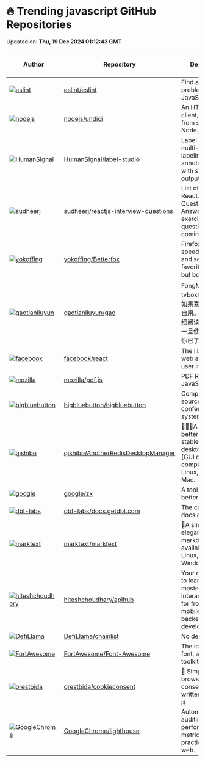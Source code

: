 # 🔥 Trending javascript GitHub Repositories

Updated on: **Thu, 19 Dec 2024 01:12:43 GMT**

| Author | Repository | Description | Language | ⭐ Total Stars | 🌟 Stars Today |
|--------|------------|-------------|----------|----------------|----------------|
| [![eslint](https://avatars.githubusercontent.com/u/38546?s=40&v=4)](https://github.com/eslint) | [eslint/eslint](https://github.com/eslint/eslint) | Find and fix problems in your JavaScript code. | JavaScript | 25309 | 12 |
| [![nodejs](https://avatars.githubusercontent.com/u/3065230?s=40&v=4)](https://github.com/nodejs) | [nodejs/undici](https://github.com/nodejs/undici) | An HTTP/1.1 client, written from scratch for Node.js | JavaScript | 6418 | 4 |
| [![HumanSignal](https://avatars.githubusercontent.com/u/87703623?s=40&v=4)](https://github.com/HumanSignal) | [HumanSignal/label-studio](https://github.com/HumanSignal/label-studio) | Label Studio is a multi-type data labeling and annotation tool with standardized output format | JavaScript | 19825 | 15 |
| [![sudheerj](https://avatars.githubusercontent.com/u/3127317?s=40&v=4)](https://github.com/sudheerj) | [sudheerj/reactjs-interview-questions](https://github.com/sudheerj/reactjs-interview-questions) | List of top 500 ReactJS Interview Questions & Answers....Coding exercise questions are coming soon!! | JavaScript | 40374 | 25 |
| [![yokoffing](https://avatars.githubusercontent.com/u/11689349?s=40&v=4)](https://github.com/yokoffing) | [yokoffing/Betterfox](https://github.com/yokoffing/Betterfox) | Firefox user.js for speed, privacy, and security. Your favorite browser, but better. | JavaScript | 6427 | 20 |
| [![gaotianliuyun](https://avatars.githubusercontent.com/u/58679624?s=40&v=4)](https://github.com/gaotianliuyun) | [gaotianliuyun/gao](https://github.com/gaotianliuyun/gao) | FongMi影视和tvbox配置文件，如果喜欢，请Fork自用。使用前请仔细阅读仓库说明，一旦使用将被视为你已了解。 | JavaScript | 5978 | 22 |
| [![facebook](https://avatars.githubusercontent.com/u/8445?s=40&v=4)](https://github.com/facebook) | [facebook/react](https://github.com/facebook/react) | The library for web and native user interfaces. | JavaScript | 230546 | 54 |
| [![mozilla](https://avatars.githubusercontent.com/u/2692120?s=40&v=4)](https://github.com/mozilla) | [mozilla/pdf.js](https://github.com/mozilla/pdf.js) | PDF Reader in JavaScript | JavaScript | 49031 | 19 |
| [![bigbluebutton](https://avatars.githubusercontent.com/u/6312397?s=40&v=4)](https://github.com/bigbluebutton) | [bigbluebutton/bigbluebutton](https://github.com/bigbluebutton/bigbluebutton) | Complete open source web conferencing system. | JavaScript | 8602 | 3 |
| [![qishibo](https://avatars.githubusercontent.com/u/5136418?s=40&v=4)](https://github.com/qishibo) | [qishibo/AnotherRedisDesktopManager](https://github.com/qishibo/AnotherRedisDesktopManager) | 🚀🚀🚀A faster, better and more stable Redis desktop manager [GUI client], compatible with Linux, Windows, Mac. | JavaScript | 31081 | 28 |
| [![google](https://avatars.githubusercontent.com/u/141232?s=40&v=4)](https://github.com/google) | [google/zx](https://github.com/google/zx) | A tool for writing better scripts | JavaScript | 43275 | 7 |
| [![dbt-labs](https://avatars.githubusercontent.com/u/89008547?s=40&v=4)](https://github.com/dbt-labs) | [dbt-labs/docs.getdbt.com](https://github.com/dbt-labs/docs.getdbt.com) | The code behind docs.getdbt.com | JavaScript | 130 | 0 |
| [![marktext](https://avatars.githubusercontent.com/u/9712830?s=40&v=4)](https://github.com/marktext) | [marktext/marktext](https://github.com/marktext/marktext) | 📝A simple and elegant markdown editor, available for Linux, macOS and Windows. | JavaScript | 47966 | 34 |
| [![hiteshchoudhary](https://avatars.githubusercontent.com/u/62889697?s=40&v=4)](https://github.com/hiteshchoudhary) | [hiteshchoudhary/apihub](https://github.com/hiteshchoudhary/apihub) | Your own API Hub to learn and master API interaction. Ideal for frontend, mobile dev and backend developers. | JavaScript | 7044 | 17 |
| [![DefiLlama](https://avatars.githubusercontent.com/u/85087525?s=40&v=4)](https://github.com/DefiLlama) | [DefiLlama/chainlist](https://github.com/DefiLlama/chainlist) | No description | JavaScript | 2428 | 51 |
| [![FortAwesome](https://avatars.githubusercontent.com/u/132895?s=40&v=4)](https://github.com/FortAwesome) | [FortAwesome/Font-Awesome](https://github.com/FortAwesome/Font-Awesome) | The iconic SVG, font, and CSS toolkit | JavaScript | 74443 | 12 |
| [![orestbida](https://avatars.githubusercontent.com/u/34487268?s=40&v=4)](https://github.com/orestbida) | [orestbida/cookieconsent](https://github.com/orestbida/cookieconsent) | 🍪 Simple cross-browser cookie-consent plugin written in vanilla js | JavaScript | 4144 | 3 |
| [![GoogleChrome](https://avatars.githubusercontent.com/u/39191?s=40&v=4)](https://github.com/GoogleChrome) | [GoogleChrome/lighthouse](https://github.com/GoogleChrome/lighthouse) | Automated auditing, performance metrics, and best practices for the web. | JavaScript | 28520 | 2 |
